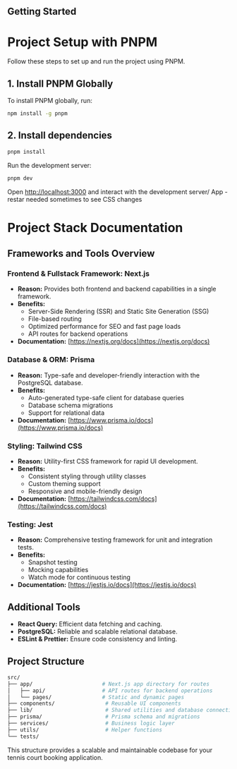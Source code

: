 ## Getting Started

# Project Setup with PNPM

Follow these steps to set up and run the project using PNPM.

## **1. Install PNPM Globally**

To install PNPM globally, run:

```bash
npm install -g pnpm
```

## **2. Install dependencies**

```bash
pnpm install
```

Run the development server:

```bash
pnpm dev
```

Open [http://localhost:3000](http://localhost:3000) and interact with the development server/ App - restar needed sometimes to see CSS changes

# Project Stack Documentation

## **Frameworks and Tools Overview**

### **Frontend & Fullstack Framework: Next.js**

-   **Reason:** Provides both frontend and backend capabilities in a single framework.
-   **Benefits:**
    -   Server-Side Rendering (SSR) and Static Site Generation (SSG)
    -   File-based routing
    -   Optimized performance for SEO and fast page loads
    -   API routes for backend operations
    <!-- - **Version:** //TODO: check version -->
-   **Documentation:** [https://nextjs.org/docs](https://nextjs.org/docs)

### **Database & ORM: Prisma**

-   **Reason:** Type-safe and developer-friendly interaction with the PostgreSQL database.
-   **Benefits:**
    -   Auto-generated type-safe client for database queries
    -   Database schema migrations
    -   Support for relational data
    <!-- - **Version:** //TODO: check version -->
-   **Documentation:** [https://www.prisma.io/docs](https://www.prisma.io/docs)

### **Styling: Tailwind CSS**

-   **Reason:** Utility-first CSS framework for rapid UI development.
-   **Benefits:**
    -   Consistent styling through utility classes
    -   Custom theming support
    -   Responsive and mobile-friendly design
    <!-- - **Version:** //TODO: check version -->
-   **Documentation:** [https://tailwindcss.com/docs](https://tailwindcss.com/docs)

### **Testing: Jest**

-   **Reason:** Comprehensive testing framework for unit and integration tests.
-   **Benefits:**
    -   Snapshot testing
    -   Mocking capabilities
    -   Watch mode for continuous testing
    <!-- - **Version:** //TODO: check version -->
-   **Documentation:** [https://jestjs.io/docs](https://jestjs.io/docs)

## **Additional Tools**

-   **React Query:** Efficient data fetching and caching.
-   **PostgreSQL:** Reliable and scalable relational database.
-   **ESLint & Prettier:** Ensure code consistency and linting.

## **Project Structure**

```bash
src/
├── app/                      # Next.js app directory for routes
│   ├── api/                  # API routes for backend operations
│   └── pages/                # Static and dynamic pages
├── components/                # Reusable UI components
├── lib/                       # Shared utilities and database connection
├── prisma/                    # Prisma schema and migrations
├── services/                  # Business logic layer
├── utils/                     # Helper functions
└── tests/
```

This structure provides a scalable and maintainable codebase for your tennis court booking application.
